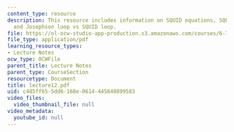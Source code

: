 ```yaml
---
content_type: resource
description: This resource includes information on SQUID equations, SQUID magnetometers,
  and Josephson loop vs SQUID loop.
file: https://ol-ocw-studio-app-production.s3.amazonaws.com/courses/6-763-applied-superconductivity-fall-2005/c485ff655dd6168e0614445848899583_lecture12.pdf
file_type: application/pdf
learning_resource_types:
- Lecture Notes
ocw_type: OCWFile
parent_title: Lecture Notes
parent_type: CourseSection
resourcetype: Document
title: lecture12.pdf
uid: c485ff65-5dd6-168e-0614-445848899583
video_files:
  video_thumbnail_file: null
video_metadata:
  youtube_id: null
---
```

